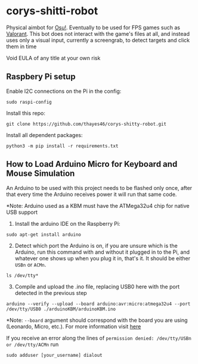 # corys-shitti-robot
Physical aimbot for [Osu!](https://osu.ppy.sh/home). Eventually to be used for FPS games such as [Valorant](https://playvalorant.com/en-us/).
This bot does not interact with the game's files at all, and instead uses only a visual input, currently a screengrab, to detect targets and click them in time

Void EULA of any title at your own risk

## Raspbery Pi setup
Enable I2C connections on the Pi in the config:
```
sudo raspi-config
```

Install this repo:
```
git clone https://github.com/thayes46/corys-shitty-robot.git
```

Install all dependent packages:
```
python3 -m pip install -r requirements.txt
```

## How to Load Arduino Micro for Keyboard and Mouse Simulation
An Arduino to be used with this project needs to be flashed only once, after that every time the Arduino receives power it will run that same code.

*Note: Arduino used as a KBM must have the ATMega32u4 chip for native USB support

1. Install the arduino IDE on the Raspberry Pi:
```
sudo apt-get install arduino
```

2. Detect which port the Arduino is on, if you are unsure which is the Arduino, run this command with and without it plugged in to the Pi, and whatever one shows up when you plug it in, that's it. It should be either `USBn` or `ACMn`.
```
ls /dev/tty*
```

3. Compile and upload the .ino file, replacing USB0 here with the port detected in the previous step
```
arduino --verify --upload --board arduino:avr:micro:atmega32u4 --port /dev/tty/USB0 ./arduinoKBM/arduinoKBM.ino
```

*Note: `--board` argument should correspond with the board you are using (Leonardo, Micro, etc.). For more information visit [here](https://github.com/arduino/Arduino/blob/master/build/shared/manpage.adoc#options)

If you receive an error along the lines of `permission denied: /dev/tty/USBn or /dev/tty/ACMn` run
```
sudo adduser [your_username] dialout
```
